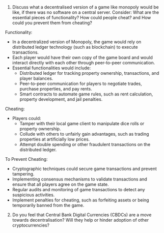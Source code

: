1. Discuss what a decentralised version of a game like monopoly would be like, if there was no software on a central server. Consider: What are the essential pieces of
functionality? How could people cheat? and How could you prevent them from cheating?

Functionality:
- In a decentralized version of Monopoly, the game would rely on distributed ledger technology (such as blockchain) to execute transactions. 
- Each player would have their own copy of the game board and would interact directly with each other through peer-to-peer communication. 
- Essential functionalities would include:
  - Distributed ledger for tracking property ownership, transactions, and player balances.
  - Peer-to-peer communication for players to negotiate trades, purchase properties, and pay rents.
  - Smart contracts to automate game rules, such as rent calculation, property development, and jail penalties.

Cheating: 
- Players could:
  - Tamper with their local game client to manipulate dice rolls or property ownership.
  - Collude with others to unfairly gain advantages, such as trading properties at artificially low prices.
  - Attempt double spending or other fraudulent transactions on the distributed ledger.

To Prevent Cheating:
- Cryptographic techniques could secure game transactions and prevent tampering.
- Implementing consensus mechanisms to validate transactions and ensure that all players agree on the game state.
- Regular audits and monitoring of game transactions to detect any suspicious activities.
- Implement penalties for cheating, such as forfeiting assets or being temporarily banned from the game.

2. Do you feel that Central Bank Digital Currencies (CBDCs) are a move towards decentralisation? Will they help or hinder adoption of other cryptocurrencies?
